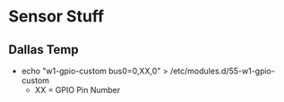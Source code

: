 Sensor Stuff
===========

## Dallas Temp
* echo "w1-gpio-custom bus0=0,XX,0" > /etc/modules.d/55-w1-gpio-custom
    - XX = GPIO Pin Number
